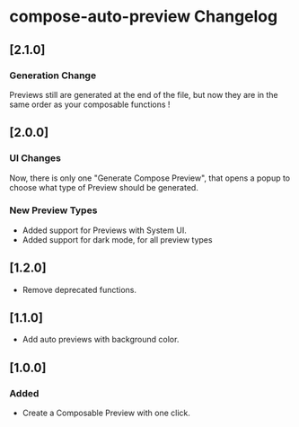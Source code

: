 <!-- Keep a Changelog guide -> https://keepachangelog.com -->

# compose-auto-preview Changelog

## [2.1.0]

### Generation Change

Previews still are generated at the end of the file, but now they are in the same order as your composable functions !

## [2.0.0]

### UI Changes

Now, there is only one "Generate Compose Preview", that opens a popup to choose what type of Preview should be generated.

### New Preview Types

* Added support for Previews with System UI.
* Added support for dark mode, for all preview types

## [1.2.0]
- Remove deprecated functions.

## [1.1.0]
- Add auto previews with background color.

## [1.0.0]
### Added
- Create a Composable Preview with one click.